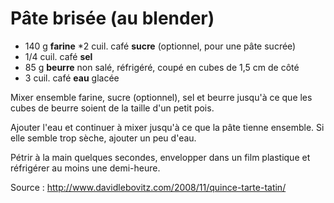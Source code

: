 # Pâte brisée (au blender)

* 140 g **farine**
*2 cuil. café **sucre** (optionnel, pour une pâte sucrée)
* 1/4 cuil. café **sel**
* 85 g **beurre** non salé, réfrigéré, coupé en cubes de 1,5 cm de côté
* 3 cuil. café **eau** glacée

Mixer ensemble farine, sucre (optionnel), sel et beurre jusqu'à ce que les cubes de beurre soient de la taille d'un petit pois.

Ajouter l'eau et continuer à mixer jusqu'à ce que la pâte tienne ensemble. Si elle semble trop sèche, ajouter un peu d'eau.

Pétrir à la main quelques secondes, envelopper dans un film plastique et réfrigérer au moins une demi-heure.

Source : http://www.davidlebovitz.com/2008/11/quince-tarte-tatin/

